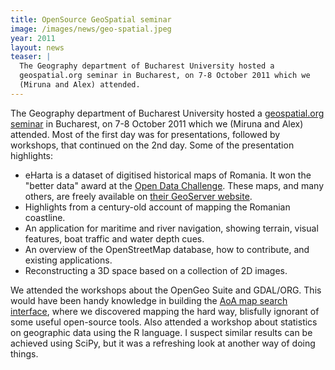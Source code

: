 ```yaml
---
title: OpenSource GeoSpatial seminar
image: /images/news/geo-spatial.jpeg
year: 2011
layout: news
teaser: |
  The Geography department of Bucharest University hosted a
  geospatial.org seminar in Bucharest, on 7-8 October 2011 which we
  (Miruna and Alex) attended.
---
```


The Geography department of Bucharest University hosted a [geospatial.org
seminar][] in Bucharest, on 7-8 October 2011 which we (Miruna and Alex)
attended. Most of the first day was for presentations, followed by
workshops, that continued on the 2nd day. Some of the presentation
highlights:

* eHarta is a dataset of digitised historical maps of Romania. It won
  the "better data" award at the [Open Data Challenge][]. These maps,
  and many others, are freely available on [their GeoServer website][].
* Highlights from a century-old account of mapping the Romanian
  coastline.
* An application for maritime and river navigation, showing terrain,
  visual features, boat traffic and water depth cues.
* An overview of the OpenStreetMap database, how to contribute, and
  existing applications.
* Reconstructing a 3D space based on a collection of 2D images.

We attended the workshops about the OpenGeo Suite and GDAL/ORG. This
would have been handy knowledge in building the [AoA map search
interface][], where we discovered mapping the hard way, blisfully
ignorant of some useful open-source tools. Also attended a workshop
about statistics on geographic data using the R language. I suspect
similar results can be achieved using SciPy, but it was a refreshing
look at another way of doing things.

[geospatial.org seminar]: http://earth.unibuc.ro/osgeo/bucuresti2011
[open data challenge]: http://opendatachallenge.org/
[their geoserver website]: http://earth.unibuc.ro/geoserver/
[aoa map search interface]: http://www.eea.europa.eu/themes/regions/pan-european/virtual-library/
